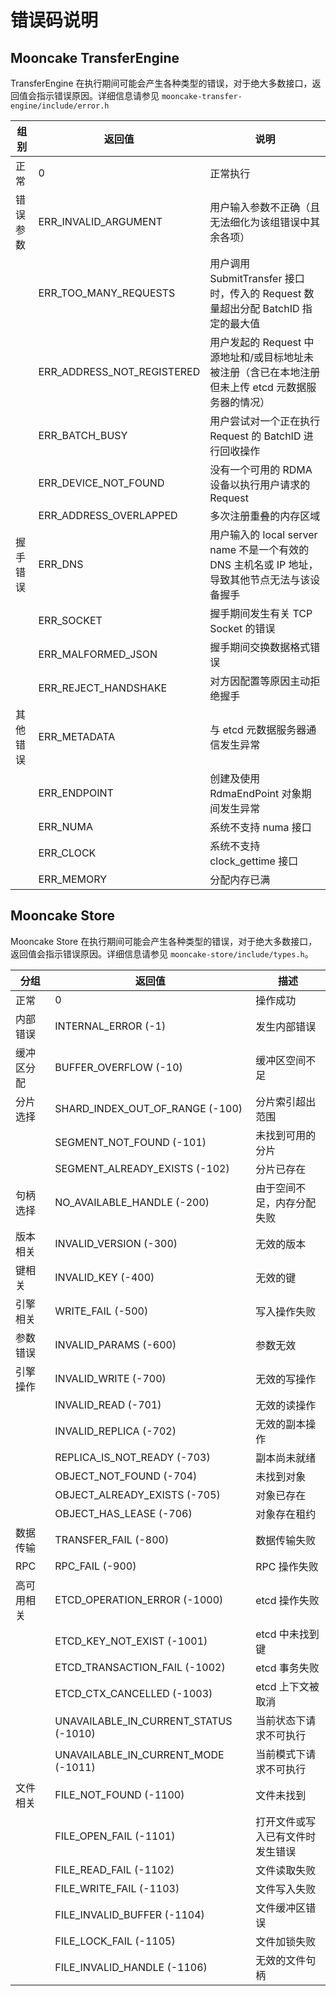 # 错误码说明

## Mooncake TransferEngine

TransferEngine 在执行期间可能会产生各种类型的错误，对于绝大多数接口，返回值会指示错误原因。详细信息请参见 `mooncake-transfer-engine/include/error.h`

| 组别     | 返回值                     | 说明                                                                                               |
| -------- | -------------------------- | -------------------------------------------------------------------------------------------------- |
| 正常     | 0                          | 正常执行                                                                                           |
| 错误参数 | ERR_INVALID_ARGUMENT       | 用户输入参数不正确（且无法细化为该组错误中其余各项）                                               |
|          | ERR_TOO_MANY_REQUESTS      | 用户调用 SubmitTransfer 接口时，传入的 Request 数量超出分配 BatchID 指定的最大值                   |
|          | ERR_ADDRESS_NOT_REGISTERED | 用户发起的 Request 中源地址和/或目标地址未被注册（含已在本地注册但未上传 etcd 元数据服务器的情况） |
|          | ERR_BATCH_BUSY             | 用户尝试对一个正在执行 Request 的 BatchID 进行回收操作                                             |
|          | ERR_DEVICE_NOT_FOUND       | 没有一个可用的 RDMA 设备以执行用户请求的 Request                                                   |
|          | ERR_ADDRESS_OVERLAPPED     | 多次注册重叠的内存区域                                                                             |
| 握手错误 | ERR_DNS                    | 用户输入的 local server name 不是一个有效的 DNS 主机名或 IP 地址，导致其他节点无法与该设备握手     |
|          | ERR_SOCKET                 | 握手期间发生有关 TCP Socket 的错误                                                                 |
|          | ERR_MALFORMED_JSON         | 握手期间交换数据格式错误                                                                           |
|          | ERR_REJECT_HANDSHAKE       | 对方因配置等原因主动拒绝握手                                                                       |
| 其他错误 | ERR_METADATA               | 与 etcd 元数据服务器通信发生异常                                                                   |
|          | ERR_ENDPOINT               | 创建及使用 RdmaEndPoint 对象期间发生异常                                                           |
|          | ERR_NUMA                   | 系统不支持 numa 接口                                                                               |
|          | ERR_CLOCK                  | 系统不支持 clock_gettime 接口                                                                      |
|          | ERR_MEMORY                 | 分配内存已满                                                                                       |

## Mooncake Store

Mooncake Store 在执行期间可能会产生各种类型的错误，对于绝大多数接口，返回值会指示错误原因。详细信息请参见 `mooncake-store/include/types.h`。

| 分组    | 返回值                                      | 描述               |
| ----- | ---------------------------------------- | ---------------- |
| 正常    | 0                                        | 操作成功             |
| 内部错误  | INTERNAL\_ERROR (-1)                     | 发生内部错误           |
| 缓冲区分配 | BUFFER\_OVERFLOW (-10)                   | 缓冲区空间不足          |
| 分片选择  | SHARD\_INDEX\_OUT\_OF\_RANGE (-100)      | 分片索引超出范围         |
|       | SEGMENT\_NOT\_FOUND (-101)               | 未找到可用的分片         |
|       | SEGMENT\_ALREADY\_EXISTS (-102)          | 分片已存在            |
| 句柄选择  | NO\_AVAILABLE\_HANDLE (-200)             | 由于空间不足，内存分配失败      |
| 版本相关  | INVALID\_VERSION (-300)                  | 无效的版本            |
| 键相关   | INVALID\_KEY (-400)                      | 无效的键             |
| 引擎相关  | WRITE\_FAIL (-500)                       | 写入操作失败           |
| 参数错误  | INVALID\_PARAMS (-600)                   | 参数无效             |
| 引擎操作  | INVALID\_WRITE (-700)                    | 无效的写操作           |
|       | INVALID\_READ (-701)                     | 无效的读操作           |
|       | INVALID\_REPLICA (-702)                  | 无效的副本操作          |
|       | REPLICA\_IS\_NOT\_READY (-703)           | 副本尚未就绪           |
|       | OBJECT\_NOT\_FOUND (-704)                | 未找到对象            |
|       | OBJECT\_ALREADY\_EXISTS (-705)           | 对象已存在            |
|       | OBJECT\_HAS\_LEASE (-706)                | 对象存在租约           |
| 数据传输  | TRANSFER\_FAIL (-800)                    | 数据传输失败           |
| RPC   | RPC\_FAIL (-900)                         | RPC 操作失败         |
| 高可用相关 | ETCD\_OPERATION\_ERROR (-1000)           | etcd 操作失败        |
|       | ETCD\_KEY\_NOT\_EXIST (-1001)            | etcd 中未找到键       |
|       | ETCD\_TRANSACTION\_FAIL (-1002)          | etcd 事务失败        |
|       | ETCD\_CTX\_CANCELLED (-1003)             | etcd 上下文被取消      |
|       | UNAVAILABLE\_IN\_CURRENT\_STATUS (-1010) | 当前状态下请求不可执行      |
|       | UNAVAILABLE\_IN\_CURRENT\_MODE (-1011)   | 当前模式下请求不可执行      |
| 文件相关  | FILE\_NOT\_FOUND (-1100)                 | 文件未找到            |
|       | FILE\_OPEN\_FAIL (-1101)                 | 打开文件或写入已有文件时发生错误 |
|       | FILE\_READ\_FAIL (-1102)                 | 文件读取失败           |
|       | FILE\_WRITE\_FAIL (-1103)                | 文件写入失败           |
|       | FILE\_INVALID\_BUFFER (-1104)            | 文件缓冲区错误          |
|       | FILE\_LOCK\_FAIL (-1105)                 | 文件加锁失败           |
|       | FILE\_INVALID\_HANDLE (-1106)            | 无效的文件句柄          |

